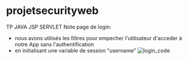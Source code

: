 # projetsecurityweb
TP JAVA JSP SERVLET
Note page de login:
- nous avons utilisés les filtres pour empecher l'utilisateur d'acceder à notre App sans l'authentification
- en initialisant une variable de session "username"
![login_code](https://user-images.githubusercontent.com/75427522/213942205-02cb1d65-4f4f-4ebb-8464-f14112186cd6.png)
